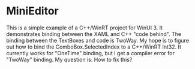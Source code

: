 # MiniEditor
This is a simple example of a C++/WinRT project for WinUI 3.  It demonstrates binding between the XAML and C++ "code behind".  The binding between the TextBoxes and code is TwoWay.  My hope is to figure out how to bind the ComboBox.SelectedIndex to a C++/WinRT Int32.  It currently works for "OneTime" binding, but I get a compiler error for "TwoWay" binding.  My question is: How to fix this?
